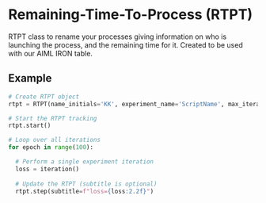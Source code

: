 # Remaining-Time-To-Process (RTPT)

RTPT class to rename your processes giving information on who is launching the
process, and the remaining time for it.
Created to be used with our AIML IRON table.

## Example
``` python
# Create RTPT object
rtpt = RTPT(name_initials='KK', experiment_name='ScriptName', max_iterations=100)

# Start the RTPT tracking
rtpt.start()

# Loop over all iterations
for epoch in range(100):

  # Perform a single experiment iteration
  loss = iteration()
  
  # Update the RTPT (subtitle is optional)
  rtpt.step(subtitle=f"loss={loss:2.2f}")
```

